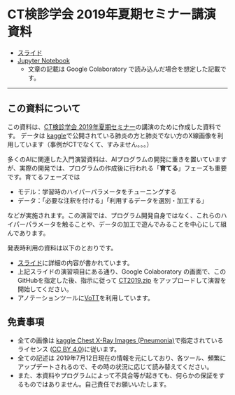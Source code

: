 # CT検診学会 2019年夏期セミナー講演資料

* [スライド](https://github.com/HumanomeLab/CT2019/blob/master/20190713_CT.pdf)
* [Jupyter Notebook](https://github.com/HumanomeLab/CT2019/blob/master/CT2019_screening.ipynb)
  * 文章の記載は Google Colaboratory で読み込んだ場合を想定した記載です。

---
## この資料について

この資料は、[CT検診学会 2019年夏期セミナー](https://www.jscts.org/index.php?page=seminar_index)の講演のために作成した資料です。
データは [kaggle](https://www.kaggle.com/paultimothymooney/chest-xray-pneumonia)で公開されている肺炎の方と肺炎でない方のX線画像を利用しています（事例がCTでなくて、すみません。。。） 

多くのAIに関連した入門演習資料は、AIプログラムの開発に重きを置いていますが、実際の開発では、プログラムの作成後に行われる「**育てる**」フェーズも重要です。育てるフェーズでは

* モデル：学習時のハイパーパラメータをチューニングする
* データ：「必要な注釈を付ける」「利用するデータを選別・加工する」

などが実施されます。この演習では、プログラム開発自身ではなく、これらのハイパーパラメータを触ることや、データの加工で遊んでみることを中心にして組んであります。

発表時利用の資料は以下のとおりです。

* [スライド](https://github.com/HumanomeLab/CT2019/blob/master/20190713_CT.pdf)に詳細の内容が書かれています。
* 上記スライドの演習項目にある通り、Google Colaboratory の画面で、このGitHubを指定した後、指示に従って [CT2019.zip](https://github.com/HumanomeLab/CT2019/blob/master/CT2019.zip) をアップロードして演習を開始してください。
* アノテーションツールに[VoTT](https://github.com/Microsoft/VoTT/releases)を利用しています。

## 免責事項

* 全ての画像は [kaggle Chest X-Ray Images (Pneumonia)](https://www.kaggle.com/paultimothymooney/chest-xray-pneumonia)で指定されているライセンス ([CC BY 4.0](https://creativecommons.org/licenses/by/4.0/))に従います。
* 全ての記述は 2019年7月12日現在の情報を元にしており、各ツール、頻繁にアップデートされるので、その時の状況に応じて読み替えてください。
* また、本資料やプログラムによって不具合等が起きても、何らかの保証をするものではありません。自己責任でお願いいたします。
